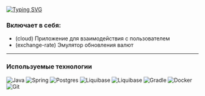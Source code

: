 [![Typing SVG](https://readme-typing-svg.herokuapp.com?color=%2336BCF7&lines=Монорепозиторий)](https://git.io/typing-svg)
### Включает в себя:
- (cloud) Приложение для взаимодействия с пользователем 
- (exchange-rate) Эмулятор обновления валют

<hr>

### Используемые технологии
![Java](https://img.shields.io/badge/java-%23ED8B00.svg?style=for-the-badge&logo=java&logoColor=white)
![Spring](https://img.shields.io/badge/spring-%236DB33F.svg?style=for-the-badge&logo=spring&logoColor=white)
![Postgres](https://img.shields.io/badge/postgres-%23316192.svg?style=for-the-badge&logo=postgresql&logoColor=white)
![Liquibase](https://img.shields.io/badge/Liquibase-%230db7ed.svg?style=for-the-badge&logo=Liquibase&logoColor=white)
![Liquibase](https://img.shields.io/badge/Kafka-gray.svg?style=for-the-badge&logo=Apache-Kafka&logoColor=white)
![Gradle](https://img.shields.io/badge/Gradle-02303A.svg?style=for-the-badge&logo=Gradle&logoColor=white)
![Docker](https://img.shields.io/badge/docker-%230db7ed.svg?style=for-the-badge&logo=docker&logoColor=white)
![Git](https://img.shields.io/badge/git-%23F05033.svg?style=for-the-badge&logo=git&logoColor=white)